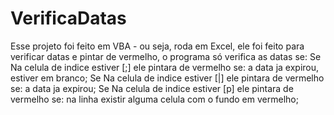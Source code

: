 # VerificaDatas
Esse projeto foi feito em VBA - ou seja, roda em Excel,
ele foi feito para verificar datas e pintar de vermelho, 
o programa só verifica as datas se:
Se Na celula de indice estiver [;] ele pintara de vermelho se: a data ja expirou, estiver em branco;
Se Na celula de indice estiver [|] ele pintara de vermelho se: a data ja expirou;
Se Na celula de indice estiver [p] ele pintara de vermelho se: na linha existir alguma celula com o fundo em vermelho;
